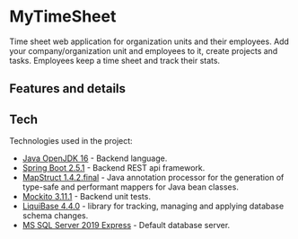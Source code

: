 # MyTimeSheet
Time sheet web application for organization units and their employees. 
Add your company/organization unit and employees to it, create projects and tasks. Employees keep a time sheet and track their stats.

## Features and details

## Tech

Technologies used in the project:

- [Java OpenJDK 16](https://jdk.java.net/16/) - Backend language.
- [Spring Boot 2.5.1](https://spring.io/projects/spring-boot) - Backend REST api framework.
- [MapStruct 1.4.2.final](https://mapstruct.org/) - Java annotation processor for the generation of type-safe and performant mappers for Java bean classes.
- [Mockito 3.11.1](https://site.mockito.org/) - Backend unit tests.
- [LiquiBase 4.4.0](https://www.liquibase.org/) - library for tracking, managing and applying database schema changes.
- [MS SQL Server 2019 Express](https://www.microsoft.com/en-us/download/details.aspx?id=101064) - Default database server.
